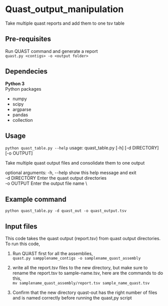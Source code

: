 # Quast_output_manipulation
Take multiple quast reports and add them to one tsv table

## Pre-requisites 
Run QUAST command and generate a report \
`quast.py <contigs> -o <output folder>`

## Dependecies 
**Python 3** \
Python packages 
- numpy 
- scipy
- argparse
- pandas 
- collection 

## Usage 
`python quast_table.py --help`
usage: quast_table.py [-h] [-d DIRECTORY] [-o OUTPUT]

Take multiple quast output files and consolidate them to one output

optional arguments:
  -h, --help    show this help message and exit \
  -d DIRECTORY  Enter the quast output directories \
  -o OUTPUT     Enter the output file name \

## Example command 
`python quast_table.py -d quast_out -o quast_output.tsv`

## Input files
This code takes the quast output (report.tsv) from quast output directories. To run this code, 
1) Run QUAST first for all the assemblies, \
`quast.py sampplename_contigs -o samplename_quast_assembly`

2) write all the report.tsv files to the new directory, but make sure to rename the report.tsv to sample-name.tsv, here are the commands to do this, \
`mv samplename_quast_assembly/report.tsv sample_name_quast.tsv`

3) Confirm that the new directory quast-out has the right number of files and is named correctly before running the quast,py script

